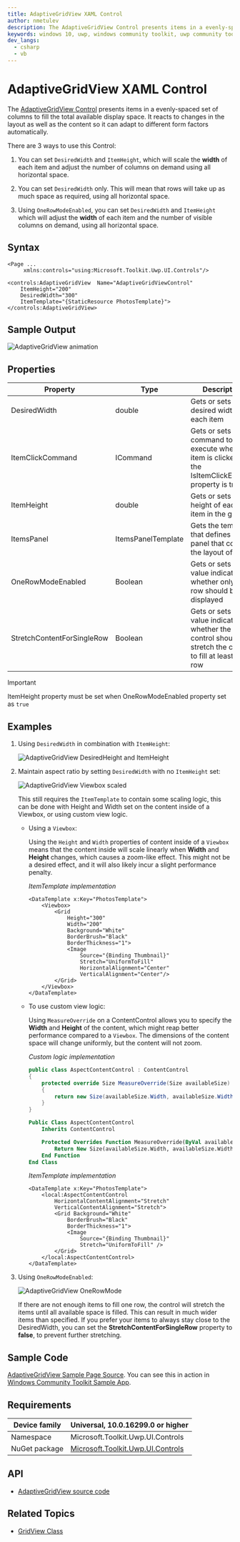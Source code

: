 ```yaml
---
title: AdaptiveGridView XAML Control
author: nmetulev
description: The AdaptiveGridView Control presents items in a evenly-spaced set of columns to fill the total available display space.
keywords: windows 10, uwp, windows community toolkit, uwp community toolkit, uwp toolkit, AdaptiveGridView, xaml control, xaml
dev_langs:
  - csharp
  - vb
---
```


# AdaptiveGridView XAML Control 

The [AdaptiveGridView Control](https://docs.microsoft.com/dotnet/api/microsoft.toolkit.uwp.ui.controls.adaptivegridview) presents items in a evenly-spaced set of columns to fill the total available display space. It reacts to changes in the layout as well as the content so it can adapt to different form factors automatically.

There are 3 ways to use this Control:

1. You can set `DesiredWidth` and `ItemHeight`, which will scale the **width** of each item and adjust the number of columns on demand using all horizontal space.

2. You can set `DesiredWidth` only. This will mean that rows will take up as much space as required, using all horizontal space.

3. Using `OneRowModeEnabled`, you can set `DesiredWidth` and `ItemHeight` which will adjust the **width** of each item and the number of visible columns on demand, using all horizontal space.

## Syntax

```xaml
<Page ...
     xmlns:controls="using:Microsoft.Toolkit.Uwp.UI.Controls"/>

<controls:AdaptiveGridView  Name="AdaptiveGridViewControl"
    ItemHeight="200"
    DesiredWidth="300"
    ItemTemplate="{StaticResource PhotosTemplate}">
</controls:AdaptiveGridView>
```

## Sample Output

![AdaptiveGridView animation](../resources/images/Controls/AdaptiveGridView.gif)

## Properties

| Property | Type | Description |
| -- | -- | -- |
| DesiredWidth | double | Gets or sets the desired width of each item |
| ItemClickCommand | ICommand | Gets or sets the command to execute when an item is clicked and the IsItemClickEnabled property is true |
| ItemHeight | double | Gets or sets the height of each item in the grid |
| ItemsPanel | ItemsPanelTemplate | Gets the template that defines the panel that controls the layout of items |
| OneRowModeEnabled | Boolean | Gets or sets a value indicating whether only one row should be displayed |
| StretchContentForSingleRow | Boolean | Gets or sets a value indicating whether the control should stretch the content to fill at least one row |

> [!IMPORTANT]
> ItemHeight property must be set when OneRowModeEnabled property set as `true`

## Examples

1. Using `DesiredWidth` in combination with `ItemHeight`:

    ![AdaptiveGridView DesiredHeight and ItemHeight](../resources/images/Controls/AdaptiveGridView/AdaptiveGridView-DesiredWidthItemHeight.gif)

2. Maintain aspect ratio by setting `DesiredWidth` with no `ItemHeight` set:

    ![AdaptiveGridView Viewbox scaled](../resources/images/Controls/AdaptiveGridView/AdaptiveGridView-ViewboxAspectRatio.gif)

    This still requires the `ItemTemplate` to contain some scaling logic, this can be done with Height and Width set on the content inside of a Viewbox, or using custom view logic.

    - Using a `Viewbox`:

        Using the `Height` and `Width` properties of content inside of a `Viewbox` means that the content inside will scale linearly when **Width** and **Height** changes, which causes a zoom-like effect. This might not be a desired effect, and it will also likely incur a slight performance penalty.

        _ItemTemplate implementation_

        ```xaml
        <DataTemplate x:Key="PhotosTemplate">
            <Viewbox>
                <Grid
                    Height="300"
                    Width="200"
                    Background="White"
                    BorderBrush="Black"
                    BorderThickness="1">
                    <Image
                        Source="{Binding Thumbnail}"
                        Stretch="UniformToFill"
                        HorizontalAlignment="Center"
                        VerticalAlignment="Center"/>
                </Grid>
            </Viewbox>
        </DataTemplate>
        ```

    - To use custom view logic:

        Using `MeasureOverride` on a ContentControl allows you to specify the **Width** and **Height** of the content, which might reap better performance compared to a `Viewbox`. The dimensions of the content space will change uniformly, but the content will not zoom.

        _Custom logic implementation_

        ```csharp
        public class AspectContentControl : ContentControl
        {
            protected override Size MeasureOverride(Size availableSize)
            {
                return new Size(availableSize.Width, availableSize.Width * 1.6);
            }
        }
        ```
        ```vb
        Public Class AspectContentControl
            Inherits ContentControl

            Protected Overrides Function MeasureOverride(ByVal availableSize As Size) As Size
                Return New Size(availableSize.Width, availableSize.Width * 1.6)
            End Function
        End Class
        ```

        _ItemTemplate implementation_

        ```xaml
        <DataTemplate x:Key="PhotosTemplate">
            <local:AspectContentControl 
                HorizontalContentAlignment="Stretch" 
                VerticalContentAlignment="Stretch">
                <Grid Background="White"
                    BorderBrush="Black"
                    BorderThickness="1">
                    <Image
                        Source="{Binding Thumbnail}"
                        Stretch="UniformToFill" />
                </Grid>
            </local:AspectContentControl>
        </DataTemplate>
        ```

3. Using `OneRowModeEnabled`:

    ![AdaptiveGridView OneRowMode](../resources/images/Controls/AdaptiveGridView/AdaptiveGridView-OneRowMode.gif)

    If there are not enough items to fill one row, the control will stretch the items until all available space is filled. This can result in much wider items than specified. If you prefer your items to always stay close to the DesiredWidth, you can set the **StretchContentForSingleRow** property to **false**, to prevent further stretching.

## Sample Code

[AdaptiveGridView Sample Page Source](https://github.com/Microsoft/WindowsCommunityToolkit//tree/master/Microsoft.Toolkit.Uwp.SampleApp/SamplePages/AdaptiveGridView). You can see this in action in [Windows Community Toolkit Sample App](https://www.microsoft.com/store/apps/9NBLGGH4TLCQ).

## Requirements

| Device family | Universal, 10.0.16299.0 or higher |
| -- | -- |
| Namespace | Microsoft.Toolkit.Uwp.UI.Controls |
| NuGet package | [Microsoft.Toolkit.Uwp.UI.Controls](https://www.nuget.org/packages/Microsoft.Toolkit.Uwp.UI.Controls/) |

## API

* [AdaptiveGridView source code](https://github.com/Microsoft/WindowsCommunityToolkit//tree/master/Microsoft.Toolkit.Uwp.UI.Controls/AdaptiveGridView)

## Related Topics

- [GridView Class](https://docs.microsoft.com/uwp/api/Windows.UI.Xaml.Controls.GridView)

